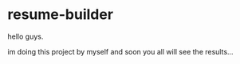 # resume-builder

hello guys.

im doing this project by myself and soon you all will see the results...
